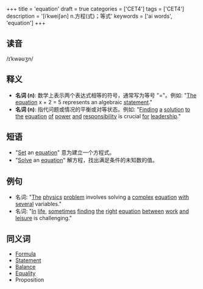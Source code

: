 +++
title = 'equation'
draft = true
categories = ['CET4']
tags = ['CET4']
description = '[iˈkwei∫ən] n.方程(式)；等式'
keywords = ['ai words', 'equation']
+++

## 读音
/ɪˈkwəʊʒn/

## 释义
- **名词 (n)**: 数学上表示两个表达式相等的符号，通常写为等号 "="。例如: "[The](/zh/post/the/) [equation](/zh/post/equation/) x + 2 = 5 represents an algebraic [statement](/zh/post/statement/)."
- **名词 (n)**: 指代问题或情况的平衡或对等状态。例如: "[Finding](/zh/post/finding/) [a](/zh/post/a/) [solution](/zh/post/solution/) [to](/zh/post/to/) [the](/zh/post/the/) [equation](/zh/post/equation/) [of](/zh/post/of/) [power](/zh/post/power/) [and](/zh/post/and/) [responsibility](/zh/post/responsibility/) is crucial [for](/zh/post/for/) [leadership](/zh/post/leadership/)."

## 短语
- "[Set](/zh/post/set/) an [equation](/zh/post/equation/)" 意为建立一个方程式。
- "[Solve](/zh/post/solve/) an [equation](/zh/post/equation/)" 解方程，找出满足条件的未知数的值。

## 例句
- 名词: "[The](/zh/post/the/) [physics](/zh/post/physics/) [problem](/zh/post/problem/) involves solving [a](/zh/post/a/) [complex](/zh/post/complex/) [equation](/zh/post/equation/) [with](/zh/post/with/) [several](/zh/post/several/) variables."
- 名词: "[In](/zh/post/in/) [life](/zh/post/life/), [sometimes](/zh/post/sometimes/) [finding](/zh/post/finding/) [the](/zh/post/the/) [right](/zh/post/right/) [equation](/zh/post/equation/) [between](/zh/post/between/) [work](/zh/post/work/) [and](/zh/post/and/) [leisure](/zh/post/leisure/) is challenging."

## 同义词
- [Formula](/zh/post/formula/)
- [Statement](/zh/post/statement/)
- [Balance](/zh/post/balance/)
- [Equality](/zh/post/equality/)
- Proposition
